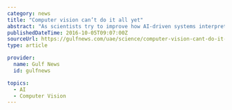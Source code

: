 ```yaml
---
category: news
title: "Computer vision can’t do it all yet"
abstract: "As scientists try to improve how AI-driven systems interpret visual data, automakers are going slow on hands-free driving Inside a General Motors driverless car model. Recent advances in computerised sight have been mainly in image recognition Image Credit ..."
publishedDateTime: 2016-10-05T09:07:00Z
sourceUrl: https://gulfnews.com/uae/science/computer-vision-cant-do-it-all-yet-1.1907269
type: article

provider:
  name: Gulf News
  id: gulfnews

topics:
  - AI
  - Computer Vision
---
```

